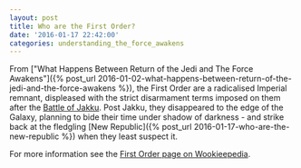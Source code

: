 ```yaml
---
layout: post
title: Who are the First Order?
date: '2016-01-17 22:42:00'
categories: understanding_the_force_awakens
---
```


From ["What Happens Between Return of the Jedi and The Force Awakens"]({% post_url 2016-01-02-what-happens-between-return-of-the-jedi-and-the-force-awakens %}), the First Order are a radicalised Imperial remnant, displeased with the strict disarmament terms imposed on them after the <a href="http://starwars.wikia.com/wiki/Battle_of_Jakku" target="_blank">Battle of Jakku</a>. Post Jakku, they disappeared to the edge of the Galaxy, planning to bide their time under shadow of darkness - and strike back at the fledgling [New Republic]({% post_url 2016-01-17-who-are-the-new-republic %}) when they least suspect it.

For more information see the <a href="http://starwars.wikia.com/wiki/First_Order" target="_blank">First Order page on Wookieepedia</a>.